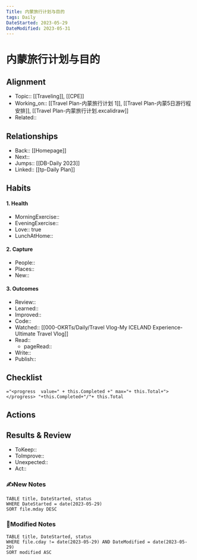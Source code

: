 ```yaml
---
Title: 内蒙旅行计划与目的
tags: Daily
DateStarted: 2023-05-29
DateModified: 2023-05-31
---
```

# 内蒙旅行计划与目的
## Alignment
- Topic:: [[Traveling]], [[CPE]]
- Working_on:: [[Travel Plan-内蒙旅行计划 1]], [[Travel Plan-内蒙5日游行程安排]], [[Travel Plan-内蒙旅行计划.excalidraw]]
- Related::
## Relationships
- Back:: [[Homepage]]
- Next::
- Jumps:: [[DB-Daily 2023]]
- Linked:: [[tp-Daily Plan]]
## Habits
#### 1. Health
- MorningExercise:: 
- EveningExercise::
- Love:: true
- LunchAtHome:: 
#### 2. Capture
- People:: 
- Places::
- New:: 
#### 3. Outcomes
- Review::  
- Learned::
- Improved:: 
- Code::
- Watched:: [[000-OKRTs/Daily/Travel Vlog-My ICELAND Experience-Ultimate Travel Vlog]]
- Read:: 
	- pageRead::
- Write::
- Publish::
## Checklist
`="<progress  value=" + this.Completed +" max="+ this.Total+"></progress> "+this.Completed+"/"+ this.Total`
## Actions
## Results & Review
- ToKeep::  
- ToImprove::  
- Unexpected::  
- Act::
### ✍️New Notes

```dataview
TABLE title, DateStarted, status
WHERE DateStarted = date(2023-05-29)
SORT file.mday DESC
```

### 📝Modified Notes

```dataview
TABLE title, DateStarted, status
WHERE file.cday != date(2023-05-29) AND DateModified = date(2023-05-29)
SORT modified ASC
```
